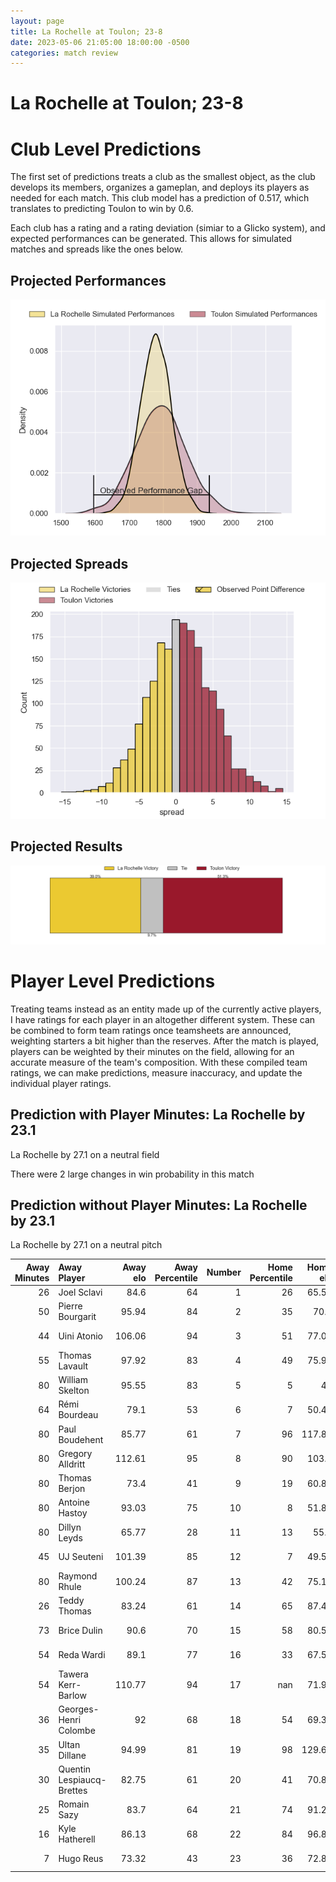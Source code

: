 ```yaml
---  
layout: page  
title: La Rochelle at Toulon; 23-8  
date: 2023-05-06 21:05:00 18:00:00 -0500  
categories: match review  
---
```

# La Rochelle at Toulon; 23-8

# Club Level Predictions


The first set of predictions treats a club as the smallest object, as the club develops its members, organizes a gameplan, and deploys its players as needed for each match. This club model has a prediction of 0.517, which translates to predicting Toulon to win by 0.6.

Each club has a rating and a rating deviation (simiar to a Glicko system), and expected performances can be generated. This allows for simulated matches and spreads like the ones below.
## Projected Performances


![Projected Performances](plots/performances_2023-05-06-Toulon-LaRochelle.png)
## Projected Spreads


![Projected Spreads](plots/spreads_2023-05-06-Toulon-LaRochelle.png)
## Projected Results


![Projected Results](plots/resultbar_2023-05-06-Toulon-LaRochelle.png)
# Player Level Predictions


Treating teams instead as an entity made up of the currently active players, I have ratings for each player in an altogether different system. These can be combined to form team ratings once teamsheets are announced, weighting starters a bit higher than the reserves. After the match is played, players can be weighted by their minutes on the field, allowing for an accurate measure of the team's composition. With these compiled team ratings, we can make predictions, measure inaccuracy, and update the individual player ratings.
## Prediction with Player Minutes: La Rochelle by 23.1


La Rochelle by 27.1 on a neutral field

There were 2 large changes in win probability in this match
## Prediction without Player Minutes: La Rochelle by 23.1


La Rochelle by 27.1 on a neutral pitch



|   Away Minutes | Away Player               |   Away elo |   Away Percentile |   Number |   Home Percentile |   Home elo | Home Player         |   Home Minutes |
|---------------:|:--------------------------|-----------:|------------------:|---------:|------------------:|-----------:|:--------------------|---------------:|
|             26 | Joel Sclavi               |      84.6  |                64 |        1 |                26 |      65.55 | Dany Priso          |             49 |
|             50 | Pierre Bourgarit          |      95.94 |                84 |        2 |                35 |      70.4  | Christopher Tolofua |             49 |
|             44 | Uini Atonio               |     106.06 |                94 |        3 |                51 |      77.05 | Beka Gigashvili     |             49 |
|             55 | Thomas Lavault            |      97.92 |                83 |        4 |                49 |      75.93 | Mathieu Tanguy      |             52 |
|             80 | William Skelton           |      95.55 |                83 |        5 |                 5 |      45    | Brian Alainu'uese   |             80 |
|             64 | Rémi Bourdeau             |      79.1  |                53 |        6 |                 7 |      50.41 | Cornell du Preez    |             69 |
|             80 | Paul Boudehent            |      85.77 |                61 |        7 |                96 |     117.84 | Charles Ollivon     |             80 |
|             80 | Gregory Alldritt          |     112.61 |                95 |        8 |                90 |     103.9  | Sergio Parisse      |             52 |
|             80 | Thomas Berjon             |      73.4  |                41 |        9 |                19 |      60.86 | Baptiste Serin      |             71 |
|             80 | Antoine Hastoy            |      93.03 |                75 |       10 |                 8 |      51.88 | Ihaia West          |             49 |
|             80 | Dillyn Leyds              |      65.77 |                28 |       11 |                13 |      55.5  | Jiuta Wainiqolo     |             80 |
|             45 | UJ Seuteni                |     101.39 |                85 |       12 |                 7 |      49.52 | Duncan Paia'aua     |             80 |
|             80 | Raymond Rhule             |     100.24 |                87 |       13 |                42 |      75.15 | Jérémy Sinzelle     |             80 |
|             26 | Teddy Thomas              |      83.24 |                61 |       14 |                65 |      87.46 | Cheslin Kolbe       |             80 |
|             73 | Brice Dulin               |      90.6  |                70 |       15 |                58 |      80.54 | Aymeric Luc         |             80 |
|             54 | Reda Wardi                |      89.1  |                77 |       16 |                33 |      67.56 | Teddy Baubigny      |             31 |
|             54 | Tawera Kerr-Barlow        |     110.77 |                94 |       17 |               nan |      71.91 | Jean-Baptiste Gros  |             31 |
|             36 | Georges-Henri Colombe     |      92    |                68 |       18 |                54 |      69.33 | Kieran Brookes      |             31 |
|             35 | Ultan Dillane             |      94.99 |                81 |       19 |                98 |     129.62 | Dan Biggar          |             31 |
|             30 | Quentin Lespiaucq-Brettes |      82.75 |                61 |       20 |                41 |      70.87 | Mathieu Bastareaud  |             28 |
|             25 | Romain Sazy               |      83.7  |                64 |       21 |                74 |      91.28 | Adrien Warion       |             28 |
|             16 | Kyle Hatherell            |      86.13 |                68 |       22 |                84 |      96.85 | Mattéo Le Corvec    |             11 |
|              7 | Hugo Reus                 |      73.32 |                43 |       23 |                36 |      72.88 | Benoit Paillaugue   |              9 |

